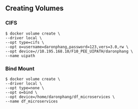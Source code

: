 ## Creating Volumes

### CIFS

```console
$ docker volume create \
--driver local \
--opt type=cifs \
--opt o=username=daronphang,password=123,vers=3.0,rw \
--opt device=//10.195.168.10/F10_PEE_UIPATH/daronphang \
--name uipath
```

### Bind Mount

```console
$ docker volume create \
--driver local \
--opt type=none \
--opt o=bind \
--opt device=/home/daronphang/df_microservices \
--name df_microservices
```
